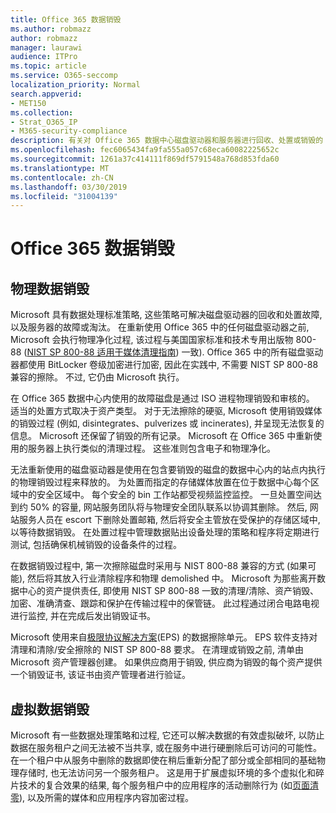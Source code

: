 ```yaml
---
title: Office 365 数据销毁
ms.author: robmazz
author: robmazz
manager: laurawi
audience: ITPro
ms.topic: article
ms.service: O365-seccomp
localization_priority: Normal
search.appverid:
- MET150
ms.collection:
- Strat_O365_IP
- M365-security-compliance
description: 有关对 Office 365 数据中心磁盘驱动器和服务器进行回收、处置或销毁的 Microsoft 策略的概述。
ms.openlocfilehash: fec6065434fa9fa555a057c68eca60082225652c
ms.sourcegitcommit: 1261a37c414111f869df5791548a768d853fda60
ms.translationtype: MT
ms.contentlocale: zh-CN
ms.lasthandoff: 03/30/2019
ms.locfileid: "31004139"
---
```

# <a name="office-365-data-destruction"></a>Office 365 数据销毁

## <a name="physical-data-destruction"></a>物理数据销毁

Microsoft 具有数据处理标准策略, 这些策略可解决磁盘驱动器的回收和处置故障, 以及服务器的故障或淘汰。 在重新使用 Office 365 中的任何磁盘驱动器之前, Microsoft 会执行物理净化过程, 该过程与美国国家标准和技术专用出版物 800-88 ([NIST SP 800-88 适用于媒体清理指南](http://nvlpubs.nist.gov/nistpubs/SpecialPublications/NIST.SP.800-88r1.pdf)) 一致). Office 365 中的所有磁盘驱动器都使用 BitLocker 卷级加密进行加密, 因此在实践中, 不需要 NIST SP 800-88 兼容的擦除。 不过, 它仍由 Microsoft 执行。

在 Office 365 数据中心内使用的故障磁盘是通过 ISO 进程物理销毁和审核的。 适当的处置方式取决于资产类型。 对于无法擦除的硬驱, Microsoft 使用销毁媒体的销毁过程 (例如, disintegrates、pulverizes 或 incinerates), 并呈现无法恢复的信息。 Microsoft 还保留了销毁的所有记录。 Microsoft 在 Office 365 中重新使用的服务器上执行类似的清理过程。 这些准则包含电子和物理净化。

无法重新使用的磁盘驱动器是使用在包含要销毁的磁盘的数据中心内的站点内执行的物理销毁过程来释放的。 为处置而指定的存储媒体放置在位于数据中心每个区域中的安全区域中。 每个安全的 bin 工作站都受视频监控监控。 一旦处置空间达到约 50% 的容量, 网站服务团队将与物理安全团队联系以协调其删除。 然后, 网站服务人员在 escort 下删除处置邮箱, 然后将安全主管放在受保护的存储区域中, 以等待数据销毁。 在处置过程中管理数据贴出设备处理的策略和程序将定期进行测试, 包括确保机械销毁的设备条件的过程。

在数据销毁过程中, 第一次擦除磁盘时采用与 NIST 800-88 兼容的方式 (如果可能), 然后将其放入行业清除程序和物理 demolished 中。 Microsoft 为那些离开数据中心的资产提供责任, 即使用 NIST SP 800-88 一致的清理/清除、资产销毁、加密、准确清查、跟踪和保护在传输过程中的保管链。 此过程通过闭合电路电视进行监控, 并在完成后发出销毁证书。

Microsoft 使用来自[极限协议解决方案](http://www.enterprisedataerasure.com/)(EPS) 的数据擦除单元。 EPS 软件支持对清理和清除/安全擦除的 NIST SP 800-88 要求。 在清理或销毁之前, 清单由 Microsoft 资产管理器创建。 如果供应商用于销毁, 供应商为销毁的每个资产提供一个销毁证书, 该证书由资产管理者进行验证。

## <a name="virtual-data-destruction"></a>虚拟数据销毁

Microsoft 有一些数据处理策略和过程, 它还可以解决数据的有效虚拟破坏, 以防止数据在服务租户之间无法被不当共享, 或在服务中进行硬删除后可访问的可能性。 在一个租户中从服务中删除的数据即使在稍后重新分配了部分或全部相同的基础物理存储时, 也无法访问另一个服务租户。 这是用于扩展虚拟环境的多个虚拟化和碎片技术的复合效果的结果, 每个服务租户中的应用程序的活动删除行为 (如[页面清零](https://docs.microsoft.com/office365/securitycompliance/office-365-exchange-online-data-deletion#page-zeroing)), 以及所需的媒体和应用程序内容加密过程。